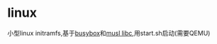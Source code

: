 # linux
小型linux initramfs,基于[busybox](https://busybox.net/)和[musl libc](https://musl.libc.org/),用start.sh启动(需要QEMU)  
